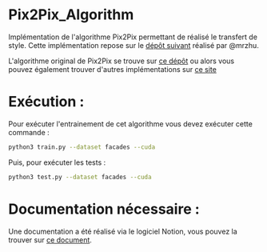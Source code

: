 # Pix2Pix_Algorithm
Implémentation de l'algorithme Pix2Pix permettant de réalisé le transfert de style. Cette implémentation repose sur le [dépôt suivant](https://github.com/mrzhu-cool/pix2pix-pytorch) réalisé par @mrzhu.

L'algorithme original de Pix2Pix se trouve sur [ce dépôt](https://github.com/junyanz/pytorch-CycleGAN-and-pix2pix) ou alors vous pouvez également trouver d'autres implémentations sur [ce site](https://phillipi.github.io/pix2pix/)

# Exécution :

Pour exécuter l'entrainement de cet algorithme vous devez exécuter cette commande :
```bash
python3 train.py --dataset facades --cuda
```
Puis, pour exécuter les tests :
```bash
python3 test.py --dataset facades --cuda
```

# Documentation nécessaire :
Une documentation a été réalisé via le logiciel Notion, vous pouvez la trouver sur [ce document](https://resonant-tamarillo-324.notion.site/Github-Deep-Learning-43df5891e4994f9c8709aadc810f8307).
